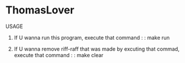 # ThomasLover

USAGE

1. If U wanna run this program, execute that command
:	: make run

2. If U wanna remove riff-raff that was made by excuting that commad, execute that command
:	: make clear

